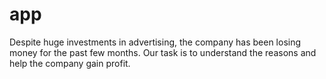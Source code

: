 # app
Despite huge investments in advertising, the company has been losing money for the past few months. Our task is to understand the reasons and help the company gain profit.
